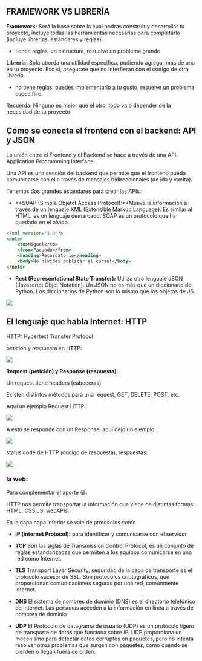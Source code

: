 





## FRAMEWORK VS LIBRERÍA

**Framework:** Será la base sobre la cual podras construir y desarrollar tu proyecto, incluye todas las herramientas necesarias para completarlo (incluye librerías, estándares y reglas).

* tienen reglas, un estructura, resuelve un problema grande

**Librería:** Solo aborda una utilidad especifica, pudiendo agregar más de una en tu proyecto. Eso si, asegurate que no interfieran con el código de otra librería.

* no tiene reglas, puedes implementarlo a tu gusto, resuelve un problema especifico.


Recuerda: Ninguno es mejor que el otro, todo va a depender de la necesidad de tu proyecto

## Cómo se conecta el frontend con el backend: API y JSON

La unión entre el Frontend y el Backend se hace a través de una API: Application Programming Interface.

Una API es una sección del backend que permite que el frontend pueda comunicarse con él a través de mensajes bidireccionales (de ida y vuelta).

Tenemos dos grandes estándares para crear las APIs:

* **SOAP (Simple Objetct Access Protocol):**Mueve la información a través de un lenguaje XML (Extensible Markup Language). Es similar al HTML, es un lenguaje demarcado. SOAP es un protocolo que ha quedado en el olvido.

~~~XML
<?xml version="1.0"?>
<note>
	<to>Miguel</to>
	<from>Facundo</from>
	<heading>Recordatorio</heading>
	<body>No olvides publicar el curso!</body>
</note>
~~~

* **Rest (Representational State Transfer):** Utiliza otro lenguaje JSON (Javascript Objet Notation). Un JSON no es más que un diccionario de Python. Los diccionarios de Python son lo mismo que los objetos de JS.

<img src="./img/JSON.webp">


## El lenguaje que habla Internet: HTTP

HTTP: Hypertext Transfer Protocol

peticion y respuesta en HTTP:

<img src="./img/request.jpg">

**Request (petición) y Response (respuesta).**

Un request tiene headers (cabeceras)

Existen distintos métodos para una request, GET, DELETE, POST, etc.

Aquí un ejemplo Request HTTP:

<img src="./img/http_request.png">

A esto se responde con un Response, aquí dejo un ejemplo:

<img src="./img/http_response.png">

status code de HTTP (codigo de respuesta), respuestas:

<img src="./img/http_message.png">

### **la web:**

Para complementar el aporte 😀:

HTTP nos permite transportar la información que viene de distintas formas: HTML, CSS,JS, webAPIs.

En la capa capa inferior se vale de protocolos como

* **IP (internet Protocol):** para identificar y comunicarse con el servidor

* **TCP**  Son las siglas de Transmission Control Protocol, es un conjunto de reglas estandarizadas que permiten a los equipos comunicarse en una red como Internet.

* **TLS** Transport Layer Security, seguridad de la capa de transporte es el protocolo sucesor de SSL. Son protocolos criptográficos, que proporcionan comunicaciones seguras por una red, comúnmente Internet.​

* **DNS** El sistema de nombres de dominio (DNS) es el directorio telefónico de Internet. Las personas acceden a la información en línea a través de nombres de dominio

* **UDP** El Protocolo de datagrama de usuario (UDP) es un protocolo ligero de transporte de datos que funciona sobre IP. UDP proporciona un mecanismo para detectar datos corruptos en paquetes, pero no intenta resolver otros problemas que surgen con paquetes, como cuando se pierden o llegan fuera de orden.